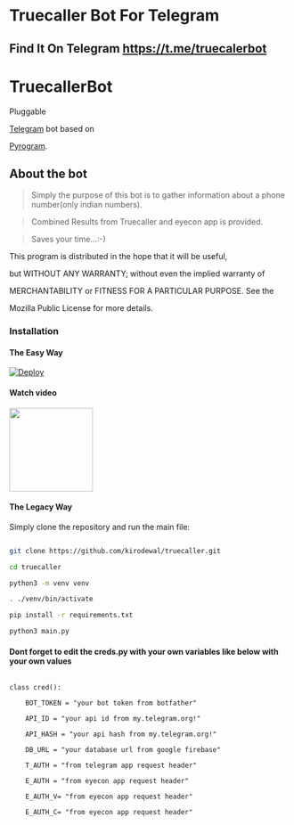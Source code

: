 # Truecaller Bot For Telegram

## Find It On Telegram https://t.me/truecalerbot

# TruecallerBot

Pluggable

[Telegram](https://telegram.org) bot based on

[Pyrogram](https://github.com/pyrogram/pyrogram).

## About the bot

>Simply the purpose of this bot is to gather information about a phone number(only indian numbers).

>Combined Results from Truecaller and eyecon app is provided.

>Saves your time...:-)

This program is distributed in the hope that it will be useful,

but WITHOUT ANY WARRANTY; without even the implied warranty of

MERCHANTABILITY or FITNESS FOR A PARTICULAR PURPOSE.  See the

Mozilla Public License for more details.

### Installation

#### The Easy Way

[![Deploy](https://www.herokucdn.com/deploy/button.svg)](https://heroku.com/deploy?)

#### Watch video

<a href="https://youtu.be/n3OAebcVgR4"><img src="https://github.com/agentnova/KnowhoBot/blob/master/images%20(1)%7E2.jpg" width="150px"/></a>

#### The Legacy Way

Simply clone the repository and run the main file:

```sh

git clone https://github.com/kirodewal/truecaller.git

cd truecaller

python3 -m venv venv

. ./venv/bin/activate

pip install -r requirements.txt

python3 main.py

```

#### Dont forget to edit the creds.py with your own variables like below with your own values

```python3

class cred():

    BOT_TOKEN = "your bot token from botfather"

    API_ID = "your api id from my.telegram.org!"       

    API_HASH = "your api hash from my.telegram.org!"   

    DB_URL = "your database url from google firebase"      

    T_AUTH = "from telegram app request header"     

    E_AUTH = "from eyecon app request header"     

    E_AUTH_V= "from eyecon app request header"    

    E_AUTH_C= "from eyecon app request header" 

    

```
